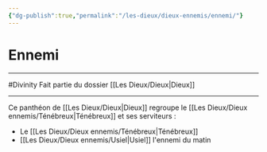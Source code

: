 ```yaml
---
{"dg-publish":true,"permalink":"/les-dieux/dieux-ennemis/ennemi/"}
---
```


# Ennemi
---
#Divinity 
Fait partie du dossier [[Les Dieux/Dieux\|Dieux]]

-------
Ce panthéon de [[Les Dieux/Dieux\|Dieux]] regroupe le [[Les Dieux/Dieux ennemis/Ténébreux\|Ténébreux]] et ses serviteurs :
- Le [[Les Dieux/Dieux ennemis/Ténébreux\|Ténébreux]]
- [[Les Dieux/Dieux ennemis/Usiel\|Usiel]] l'ennemi du matin